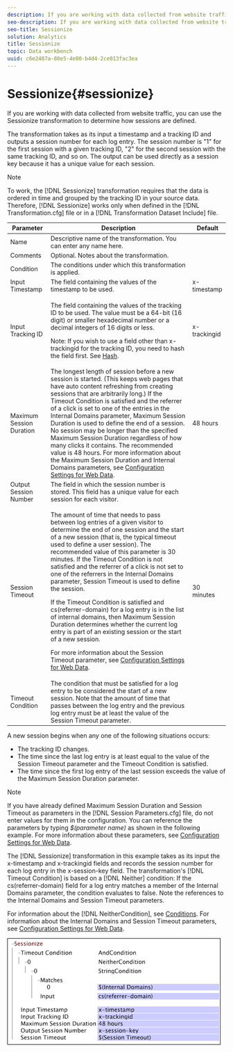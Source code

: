 ```yaml
---
description: If you are working with data collected from website traffic, you can use the Sessionize transformation to determine how sessions are defined.
seo-description: If you are working with data collected from website traffic, you can use the Sessionize transformation to determine how sessions are defined.
seo-title: Sessionize
solution: Analytics
title: Sessionize
topic: Data workbench
uuid: c6e2487a-80e5-4e00-b4d4-2ce013fac3ea
---
```


# Sessionize{#sessionize}

If you are working with data collected from website traffic, you can use the Sessionize transformation to determine how sessions are defined.

 The transformation takes as its input a timestamp and a tracking ID and outputs a session number for each log entry. The session number is "1" for the first session with a given tracking ID, "2" for the second session with the same tracking ID, and so on. The output can be used directly as a session key because it has a unique value for each session.

>[!NOTE]
>
>To work, the [!DNL Sessionize] transformation requires that the data is ordered in time and grouped by the tracking ID in your source data. Therefore, [!DNL Sessionize] works only when defined in the [!DNL Transformation.cfg] file or in a [!DNL Transformation Dataset Include] file.

<table id="table_34984DF9340149C0A5016F08EABAD158"> 
 <thead> 
  <tr> 
   <th colname="col1" class="entry"> Parameter </th> 
   <th colname="col2" class="entry"> Description </th> 
   <th colname="col3" class="entry"> Default </th> 
  </tr> 
 </thead>
 <tbody> 
  <tr> 
   <td colname="col1"> Name </td> 
   <td colname="col2"> Descriptive name of the transformation. You can enter any name here. </td> 
   <td colname="col3"> </td> 
  </tr> 
  <tr> 
   <td colname="col1"> Comments </td> 
   <td colname="col2"> Optional. Notes about the transformation. </td> 
   <td colname="col3"> </td> 
  </tr> 
  <tr> 
   <td colname="col1"> Condition </td> 
   <td colname="col2"> The conditions under which this transformation is applied. </td> 
   <td colname="col3"> </td> 
  </tr> 
  <tr> 
   <td colname="col1"> Input Timestamp </td> 
   <td colname="col2"> The field containing the values of the timestamp to be used. </td> 
   <td colname="col3"> x-timestamp </td> 
  </tr> 
  <tr> 
   <td colname="col1"> Input Tracking ID </td> 
   <td colname="col2"> <p>The field containing the values of the tracking ID to be used. The value must be a 64-bit (16 digit) or smaller hexadecimal number or a decimal integers of 16 digits or less. </p> <p> <p>Note: If you wish to use a field other than x-trackingid for the tracking ID, you need to hash the field first. See <a href="../../../../../home/c-dataset-const-proc/c-data-trans/c-transf-types/c-standard-transf/c-hash.md#concept-9c353923264941c3aea4428fed66d369" format="dita" scope="local"> Hash</a>. </p> </p> </td> 
   <td colname="col3"> x-trackingid </td> 
  </tr> 
  <tr> 
   <td colname="col1"> <p>Maximum Session Duration </p> </td> 
   <td colname="col2">The longest length of session before a new session is started. (This keeps web pages that have auto content refreshing from creating sessions that are arbitrarily long.) If the <span class="wintitle"> Timeout Condition</span> is satisfied and the referrer of a click is set to one of the entries in the Internal Domains parameter, Maximum Session Duration is used to define the end of a session. No session may be longer than the specified Maximum Session Duration regardless of how many clicks it contains. The recommended value is 48 hours. For more information about the Maximum Session Duration and Internal Domains parameters, see <a href="../../../../../home/c-dataset-const-proc/c-config-web-data/c-config-web-data.md#concept-9a306b65483a484bb3f6f3c1d7e77519" format="dita" scope="local"> Configuration Settings for Web Data</a>. </td> 
   <td colname="col3"> 48 hours </td> 
  </tr> 
  <tr> 
   <td colname="col1"> Output Session Number </td> 
   <td colname="col2"> The field in which the session number is stored. This field has a unique value for each session for each visitor. </td> 
   <td colname="col3"> </td> 
  </tr> 
  <tr> 
   <td colname="col1"> Session Timeout </td> 
   <td colname="col2"> <p>The amount of time that needs to pass between log entries of a given visitor to determine the end of one session and the start of a new session (that is, the typical timeout used to define a user session). The recommended value of this parameter is 30 minutes. If the Timeout Condition is not satisfied and the referrer of a click is not set to one of the referrers in the Internal Domains parameter, Session Timeout is used to define the session. </p> <p> If the Timeout Condition is satisfied and cs(referrer-domain) for a log entry is in the list of internal domains, then Maximum Session Duration determines whether the current log entry is part of an existing session or the start of a new session. </p> <p> For more information about the Session Timeout parameter, see <a href="../../../../../home/c-dataset-const-proc/c-config-web-data/c-config-web-data.md#concept-9a306b65483a484bb3f6f3c1d7e77519" format="dita" scope="local"> Configuration Settings for Web Data</a>. </p> </td> 
   <td colname="col3"> 30 minutes </td> 
  </tr> 
  <tr> 
   <td colname="col1"> Timeout Condition </td> 
   <td colname="col2"> The condition that must be satisfied for a log entry to be considered the start of a new session. Note that the amount of time that passes between the log entry and the previous log entry must be at least the value of the Session Timeout parameter. </td> 
   <td colname="col3"> </td> 
  </tr> 
 </tbody> 
</table>

A new session begins when any one of the following situations occurs:

* The tracking ID changes. 
* The time since the last log entry is at least equal to the value of the Session Timeout parameter and the Timeout Condition is satisfied. 
* The time since the first log entry of the last session exceeds the value of the Maximum Session Duration parameter.

>[!NOTE]
>
>If you have already defined Maximum Session Duration and Session Timeout as parameters in the [!DNL Session Parameters.cfg] file, do not enter values for them in the configuration. You can reference the parameters by typing *$(parameter name)* as shown in the following example. For more information about these parameters, see [Configuration Settings for Web Data](../../../../../home/c-dataset-const-proc/c-config-web-data/c-config-web-data.md#concept-9a306b65483a484bb3f6f3c1d7e77519).

The [!DNL Sessionize] transformation in this example takes as its input the x-timestamp and x-trackingid fields and records the session number for each log entry in the x-session-key field. The transformation's [!DNL Timeout Condition] is based on a [!DNL Neither] condition: If the cs(referrer-domain) field for a log entry matches a member of the Internal Domains parameter, the condition evaluates to false. Note the references to the Internal Domains and Session Timeout parameters.

For information about the [!DNL NeitherCondition], see [Conditions](../../../../../home/c-dataset-const-proc/c-conditions/c-conditions.md#concept-9a576a00d5db48e7a599016c441e39e0). For information about the Internal Domains and Session Timeout parameters, see [Configuration Settings for Web Data](../../../../../home/c-dataset-const-proc/c-config-web-data/c-config-web-data.md#concept-9a306b65483a484bb3f6f3c1d7e77519).

![](assets/cfg_TransformationType_Sessionize.png)

